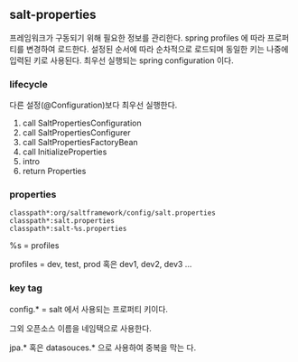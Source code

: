 ## salt-properties

프레임워크가 구동되기 위해 필요한 정보를 관리한다.
spring profiles 에 따라 프로퍼티를 변경하여 로드한다.
설정된 순서에 따라 순차적으로 로드되며 동일한 키는 나중에 입력된 키로 사용된다.
최우선 실행되는 spring configuration 이다.


### lifecycle

다른 설정(@Configuration)보다 최우선 실행한다.

1. call SaltPropertiesConfiguration
2. call SaltPropertiesConfigurer
3. call SaltPropertiesFactoryBean
4. call InitializeProperties
5. intro
6. return Properties

### properties

```
classpath*:org/saltframework/config/salt.properties
classpath*:salt.properties
classpath*:salt-%s.properties
```

%s = profiles

profiles = dev, test, prod 혹은 dev1, dev2, dev3 ... 

### key tag

config.* = salt 에서 사용되는 프로퍼티 키이다.

그외 오픈소스 이름을 네임택으로 사용한다.

jpa.* 혹은 datasouces.* 으로 사용하여 중복을 막는 다.

